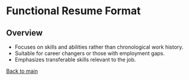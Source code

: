 # Functional Resume Format

## Overview
- Focuses on skills and abilities rather than chronological work history.
- Suitable for career changers or those with employment gaps.
- Emphasizes transferable skills relevant to the job.

[Back to main](../README.md)
